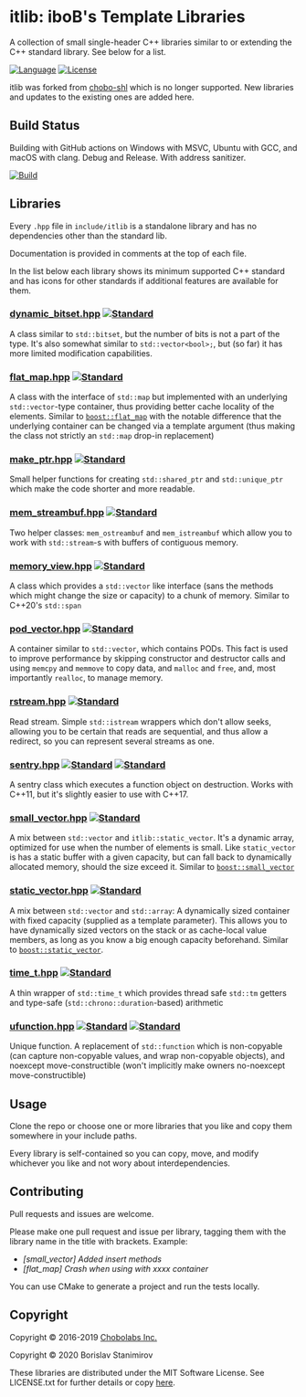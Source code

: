 itlib: iboB's Template Libraries
================================

A collection of small single-header C++ libraries similar to or extending the C++ standard library. See below for a list.

[![Language](https://img.shields.io/badge/language-C++-blue.svg)](https://isocpp.org/) [![License](https://img.shields.io/badge/license-MIT-blue.svg)](https://opensource.org/licenses/MIT)

itlib was forked from [chobo-shl](https://github.com/Chobolabs/chobo-shl) which is no longer supported. New libraries and updates to the existing ones are added here.

## Build Status

Building with GitHub actions on Windows with MSVC, Ubuntu with GCC, and macOS with clang. Debug and Release. With address sanitizer.

[![Build](https://github.com/iboB/itlib/workflows/Build/badge.svg)](https://github.com/iboB/itlib/actions?query=workflow%3ABuild)

## Libraries

Every `.hpp` file in `include/itlib` is a standalone library and has no dependencies other than the standard lib.

Documentation is provided in comments at the top of each file.

In the list below each library shows its minimum supported C++ standard and has icons for other standards if additional features are available for them.

### [dynamic_bitset.hpp](https://github.com/iboB/itlib/blob/master/include/itlib/dynamic_bitset.hpp) [![Standard](https://img.shields.io/badge/C%2B%2B-11-blue.svg)](https://en.wikipedia.org/wiki/C%2B%2B#Standardization)

A class similar to `std::bitset`, but the number of bits is not a part of the type. It's also somewhat similar to `std::vector<bool>;`, but (so far) it has more limited modification capabilities.

### [flat_map.hpp](https://github.com/iboB/itlib/blob/master/include/itlib/flat_map.hpp) [![Standard](https://img.shields.io/badge/C%2B%2B-11-blue.svg)](https://en.wikipedia.org/wiki/C%2B%2B#Standardization)

A class with the interface of `std::map` but implemented with an underlying `std::vector`-type container, thus providing better cache locality of the elements. Similar to [`boost::flat_map`](http://www.boost.org/doc/libs/1_61_0/doc/html/boost/container/flat_map.html) with the notable difference that the underlying container can be changed via a template argument (thus making the class not strictly an `std::map` drop-in replacement)

### [make_ptr.hpp](https://github.com/iboB/itlib/blob/master/include/itlib/make_ptr.hpp) [![Standard](https://img.shields.io/badge/C%2B%2B-11-blue.svg)](https://en.wikipedia.org/wiki/C%2B%2B#Standardization)

Small helper functions for creating `std::shared_ptr` and `std::unique_ptr` which make the code shorter and more readable.

### [mem_streambuf.hpp](https://github.com/iboB/itlib/tree/master/include/itlib/mem_streambuf.hpp) [![Standard](https://img.shields.io/badge/C%2B%2B-11-blue.svg)](https://en.wikipedia.org/wiki/C%2B%2B#Standardization)

Two helper classes: `mem_ostreambuf` and `mem_istreambuf` which allow you to work with `std::stream`-s with buffers of contiguous memory.

### [memory_view.hpp](https://github.com/iboB/itlib/tree/master/include/itlib/memory_view.hpp) [![Standard](https://img.shields.io/badge/C%2B%2B-11-blue.svg)](https://en.wikipedia.org/wiki/C%2B%2B#Standardization)

A class which provides a `std::vector` like interface (sans the methods which might change the size or capacity) to a chunk of memory. Similar to C++20's `std::span`

### [pod_vector.hpp](https://github.com/iboB/itlib/tree/master/include/itlib/pod_vector.hpp) [![Standard](https://img.shields.io/badge/C%2B%2B-11-blue.svg)](https://en.wikipedia.org/wiki/C%2B%2B#Standardization)

A container similar to `std::vector`, which contains PODs. This fact is used to improve performance by skipping constructor and destructor calls and using `memcpy` and `memmove` to copy data, and `malloc` and `free`, and, most importantly `realloc`, to manage memory.

### [rstream.hpp](https://github.com/iboB/itlib/tree/master/include/itlib/rstream.hpp) [![Standard](https://img.shields.io/badge/C%2B%2B-11-blue.svg)](https://en.wikipedia.org/wiki/C%2B%2B#Standardization)

Read stream. Simple `std::istream` wrappers which don't allow seeks, allowing you to be certain that reads are sequential, and thus allow a redirect, so you can represent several streams as one.

### [sentry.hpp](https://github.com/iboB/itlib/tree/master/include/itlib/sentry.hpp) [![Standard](https://img.shields.io/badge/C%2B%2B-11-blue.svg)](https://en.wikipedia.org/wiki/C%2B%2B#Standardization) [![Standard](https://img.shields.io/badge/C%2B%2B-17-red.svg)](https://en.wikipedia.org/wiki/C%2B%2B#Standardization)

A sentry class which executes a function object on destruction. Works with C++11, but it's slightly easier to use with C++17.


### [small_vector.hpp](https://github.com/iboB/itlib/tree/master/include/itlib/small_vector.hpp) [![Standard](https://img.shields.io/badge/C%2B%2B-11-blue.svg)](https://en.wikipedia.org/wiki/C%2B%2B#Standardization)

A mix between `std::vector` and `itlib::static_vector`. It's a dynamic array, optimized for use when the number of elements is small. Like `static_vector` is has a static buffer with a given capacity, but can fall back to dynamically allocated memory, should the size exceed it. Similar to [`boost::small_vector`](http://www.boost.org/doc/libs/1_61_0/doc/html/boost/container/small_vector.html)

### [static_vector.hpp](https://github.com/iboB/itlib/tree/master/include/itlib/static_vector.hpp) [![Standard](https://img.shields.io/badge/C%2B%2B-11-blue.svg)](https://en.wikipedia.org/wiki/C%2B%2B#Standardization)

A mix between `std::vector` and `std::array`: A dynamically sized container with fixed capacity (supplied as a template parameter). This allows you to have dynamically sized vectors on the stack or as cache-local value members, as long as you know a big enough capacity beforehand. Similar to [`boost::static_vector`](http://www.boost.org/doc/libs/1_61_0/doc/html/boost/container/static_vector.html).

### [time_t.hpp](https://github.com/iboB/itlib/tree/master/include/itlib/time_t.hpp) [![Standard](https://img.shields.io/badge/C%2B%2B-11-blue.svg)](https://en.wikipedia.org/wiki/C%2B%2B#Standardization)

A thin wrapper of `std::time_t` which provides thread safe `std::tm` getters and type-safe (`std::chrono::duration`-based) arithmetic

### [ufunction.hpp](https://github.com/iboB/itlib/tree/master/include/itlib/ufunction.hpp) [![Standard](https://img.shields.io/badge/C%2B%2B-11-blue.svg)](https://en.wikipedia.org/wiki/C%2B%2B#Standardization) [![Standard](https://img.shields.io/badge/C%2B%2B-14-yellow.svg)](https://en.wikipedia.org/wiki/C%2B%2B#Standardization)

Unique function. A replacement of `std::function` which is non-copyable (can capture non-copyable values, and wrap non-copyable objects), and noexcept move-constructible (won't implicitly make owners no-noexcept move-constructible)

## Usage

Clone the repo or choose one or more libraries that you like and copy them somewhere in your include paths.

Every library is self-contained so you can copy, move, and modify whichever you like and not wory about interdependencies.

## Contributing

Pull requests and issues are welcome.

Please make one pull request and issue per library, tagging them with the library name in the title with brackets. Example:

* *[small_vector] Added insert methods*
* *[flat_map] Crash when using with xxxx container*

You can use CMake to generate a project and run the tests locally.

## Copyright

Copyright &copy; 2016-2019 [Chobolabs Inc.](http://www.chobolabs.com/)

Copyright &copy; 2020 Borislav Stanimirov

These libraries are distributed under the MIT Software License. See LICENSE.txt for further details or copy [here](http://opensource.org/licenses/MIT).
